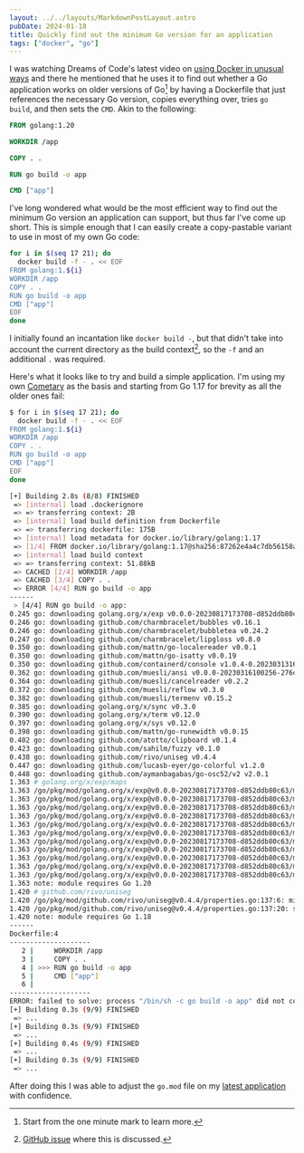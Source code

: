 ```yaml
---
layout: ../../layouts/MarkdownPostLayout.astro
pubDate: 2024-01-18
title: Quickly find out the minimum Go version for an application
tags: ["docker", "go"]
---
```

I was watching Dreams of Code's latest video on [using Docker in unusual ways](https://www.youtube.com/watch?v=zfNqp85g5JM) and there he mentioned that he uses it to find out whether a Go application works on older versions of Go[^1] by having a Dockerfile that just references the necessary Go version, copies everything over, tries `go build`, and then sets the `CMD`. Akin to the following:

```dockerfile
FROM golang:1.20

WORKDIR /app

COPY . .

RUN go build -o app

CMD ["app"]
```

I've long wondered what would be the most efficient way to find out the minimum Go version an application can support, but thus far I've come up short. This is simple enough that I can easily create a copy-pastable variant to use in most of my own Go code:

```bash
for i in $(seq 17 21); do
  docker build -f - . << EOF
FROM golang:1.${i}
WORKDIR /app
COPY . .
RUN go build -o app
CMD ["app"]
EOF
done
```

I initially found an incantation like `docker build -`, but that didn't take into account the current directory as the build context[^2], so the `-f` and an additional `.` was required.

Here's what it looks like to try and build a simple application. I'm using my own [Cometary](https://github.com/usrme/cometary) as the basis and starting from Go 1.17 for brevity as all the older ones fail:

```bash
$ for i in $(seq 17 21); do
  docker build -f - . << EOF
FROM golang:1.${i}
WORKDIR /app
COPY . .
RUN go build -o app
CMD ["app"]
EOF
done

[+] Building 2.8s (8/8) FINISHED                                                                                                                                            docker:default
 => [internal] load .dockerignore                                                                                                                                                     0.0s
 => => transferring context: 2B                                                                                                                                                       0.0s
 => [internal] load build definition from Dockerfile                                                                                                                                  0.0s
 => => transferring dockerfile: 175B                                                                                                                                                  0.0s
 => [internal] load metadata for docker.io/library/golang:1.17                                                                                                                        0.5s
 => [1/4] FROM docker.io/library/golang:1.17@sha256:87262e4a4c7db56158a80a18fefdc4fee5accc41b59cde821e691d05541bbb18                                                                  0.0s
 => [internal] load build context                                                                                                                                                     0.0s
 => => transferring context: 51.88kB                                                                                                                                                  0.0s
 => CACHED [2/4] WORKDIR /app                                                                                                                                                         0.0s
 => CACHED [3/4] COPY . .                                                                                                                                                             0.0s
 => ERROR [4/4] RUN go build -o app                                                                                                                                                   2.2s
------                                                                                                                                                                                     
 > [4/4] RUN go build -o app:                                                                                                                                                              
0.245 go: downloading golang.org/x/exp v0.0.0-20230817173708-d852ddb80c63                                                                                                                  
0.246 go: downloading github.com/charmbracelet/bubbles v0.16.1                                                                                                                             
0.246 go: downloading github.com/charmbracelet/bubbletea v0.24.2                                                                                                                           
0.247 go: downloading github.com/charmbracelet/lipgloss v0.8.0                                                                                                                             
0.350 go: downloading github.com/mattn/go-localereader v0.0.1
0.350 go: downloading github.com/mattn/go-isatty v0.0.19
0.350 go: downloading github.com/containerd/console v1.0.4-0.20230313162750-1ae8d489ac81
0.362 go: downloading github.com/muesli/ansi v0.0.0-20230316100256-276c6243b2f6
0.364 go: downloading github.com/muesli/cancelreader v0.2.2
0.372 go: downloading github.com/muesli/reflow v0.3.0
0.382 go: downloading github.com/muesli/termenv v0.15.2
0.385 go: downloading golang.org/x/sync v0.3.0
0.390 go: downloading golang.org/x/term v0.12.0
0.397 go: downloading golang.org/x/sys v0.12.0
0.398 go: downloading github.com/mattn/go-runewidth v0.0.15
0.402 go: downloading github.com/atotto/clipboard v0.1.4
0.423 go: downloading github.com/sahilm/fuzzy v0.1.0
0.438 go: downloading github.com/rivo/uniseg v0.4.4
0.447 go: downloading github.com/lucasb-eyer/go-colorful v1.2.0
0.448 go: downloading github.com/aymanbagabas/go-osc52/v2 v2.0.1
1.363 # golang.org/x/exp/maps
1.363 /go/pkg/mod/golang.org/x/exp@v0.0.0-20230817173708-d852ddb80c63/maps/maps.go:10:10: syntax error: unexpected [, expecting (
1.363 /go/pkg/mod/golang.org/x/exp@v0.0.0-20230817173708-d852ddb80c63/maps/maps.go:20:12: syntax error: unexpected [, expecting (
1.363 /go/pkg/mod/golang.org/x/exp@v0.0.0-20230817173708-d852ddb80c63/maps/maps.go:30:11: syntax error: unexpected [, expecting (
1.363 /go/pkg/mod/golang.org/x/exp@v0.0.0-20230817173708-d852ddb80c63/maps/maps.go:44:15: syntax error: unexpected [, expecting (
1.363 /go/pkg/mod/golang.org/x/exp@v0.0.0-20230817173708-d852ddb80c63/maps/maps.go:44:100: method has multiple receivers
1.363 /go/pkg/mod/golang.org/x/exp@v0.0.0-20230817173708-d852ddb80c63/maps/maps.go:45:13: syntax error: unexpected != after top level declaration
1.363 /go/pkg/mod/golang.org/x/exp@v0.0.0-20230817173708-d852ddb80c63/maps/maps.go:57:11: syntax error: unexpected [, expecting (
1.363 /go/pkg/mod/golang.org/x/exp@v0.0.0-20230817173708-d852ddb80c63/maps/maps.go:65:11: syntax error: unexpected [, expecting (
1.363 /go/pkg/mod/golang.org/x/exp@v0.0.0-20230817173708-d852ddb80c63/maps/maps.go:81:10: syntax error: unexpected [, expecting (
1.363 /go/pkg/mod/golang.org/x/exp@v0.0.0-20230817173708-d852ddb80c63/maps/maps.go:88:16: syntax error: unexpected [, expecting (
1.363 /go/pkg/mod/golang.org/x/exp@v0.0.0-20230817173708-d852ddb80c63/maps/maps.go:88:16: too many errors
1.363 note: module requires Go 1.20
1.420 # github.com/rivo/uniseg
1.420 /go/pkg/mod/github.com/rivo/uniseg@v0.4.4/properties.go:137:6: missing function body
1.420 /go/pkg/mod/github.com/rivo/uniseg@v0.4.4/properties.go:137:20: syntax error: unexpected [, expecting (
1.420 note: module requires Go 1.18
------
Dockerfile:4
--------------------
   2 |     WORKDIR /app
   3 |     COPY . .
   4 | >>> RUN go build -o app
   5 |     CMD ["app"]
   6 |     
--------------------
ERROR: failed to solve: process "/bin/sh -c go build -o app" did not complete successfully: exit code: 2
[+] Building 0.3s (9/9) FINISHED                                                                                                                                            docker:default
 => ...
[+] Building 0.3s (9/9) FINISHED                                                                                                                                            docker:default
 => ...
[+] Building 0.4s (9/9) FINISHED                                                                                                                                            docker:default
 => ...
[+] Building 0.3s (9/9) FINISHED                                                                                                                                            docker:default
 => ...
```

After doing this I was able to adjust the `go.mod` file on my [latest application](https://github.com/usrme/gobarchar/commit/1c882771887e6d6dea2937aa1bdf910209a360d2) with confidence.

[^1]: Start from the one minute mark to learn more.
[^2]: [GitHub issue](https://github.com/moby/moby/issues/19197) where this is discussed.
